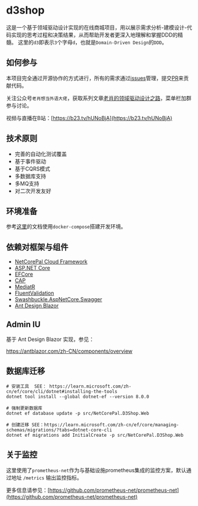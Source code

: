 # d3shop

这是一个基于领域驱动设计实现的在线商城项目，用以展示需求分析-建模设计-代码实现的思考过程和决策结果，从而帮助开发者更深入地理解和掌握DDD的精髓。
这里的`d3`即表示`3`个字母`d`，也就是`Domain-Driven Design`的`DDD`。

## 如何参与

本项目完全通过开源协作的方式进行，所有的需求通过[issues](https://github.com/netcorepal/d3shop/issues)管理，提交[PR](https://github.com/netcorepal/d3shop/pulls)来贡献代码。

关注公众号`老肖想当外语大佬`，获取系列文章[老肖的领域驱动设计之路](https://mp.weixin.qq.com/mp/appmsgalbum?__biz=Mzg3Mzg5NjI0Ng==&action=getalbum&album_id=3587530562086371329&scene=126#wechat_redirect)，菜单栏加群参与讨论。

视频与直播在B站：[https://b23.tv/hUNoBjA](https://b23.tv/hUNoBjA)

## 技术原则

+ 完善的自动化测试覆盖
+ 基于事件驱动
+ 基于CQRS模式
+ 多数据库支持
+ 多MQ支持
+ 对二次开发友好


## 环境准备

参考[这里](./docker/README.md)的文档使用`docker-compose`搭建开发环境。

## 依赖对框架与组件

+ [NetCorePal Cloud Framework](https://github.com/netcorepal/netcorepal-cloud-framework)
+ [ASP.NET Core](https://github.com/dotnet/aspnetcore)
+ [EFCore](https://github.com/dotnet/efcore)
+ [CAP](https://github.com/dotnetcore/CAP)
+ [MediatR](https://github.com/jbogard/MediatR)
+ [FluentValidation](https://docs.fluentvalidation.net/en/latest)
+ [Swashbuckle.AspNetCore.Swagger](https://github.com/domaindrivendev/Swashbuckle.AspNetCore)
+ [Ant Design Blazor](https://antblazor.com/)

## Admin IU

基于 Ant Design Blazor 实现，参见：

https://antblazor.com/zh-CN/components/overview

## 数据库迁移

```shell
# 安装工具  SEE： https://learn.microsoft.com/zh-cn/ef/core/cli/dotnet#installing-the-tools
dotnet tool install --global dotnet-ef --version 8.0.0

# 强制更新数据库
dotnet ef database update -p src/NetCorePal.D3Shop.Web 

# 创建迁移 SEE：https://learn.microsoft.com/zh-cn/ef/core/managing-schemas/migrations/?tabs=dotnet-core-cli
dotnet ef migrations add InitialCreate -p src/NetCorePal.D3Shop.Web 
```

## 关于监控

这里使用了`prometheus-net`作为与基础设施prometheus集成的监控方案，默认通过地址 `/metrics` 输出监控指标。

更多信息请参见：[https://github.com/prometheus-net/prometheus-net](https://github.com/prometheus-net/prometheus-net)